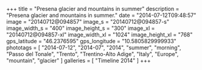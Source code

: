 +++
title = "Presena glacier and mountains in summer"
description = "Presena glacier and mountains in summer."
date = "2014-07-12T09:48:57"
image = "20140712@094857"
image_s = "20140712@094857-s"
image_width_s = "400"
image_height_s = "300"
image_xl = "20140712@094857-xl"
image_width_xl = "1024"
image_height_xl = "768"
gps_latitude = "46.2376595"
gps_longitude = "10.5805829999933"
phototags = [ "2014-07-12", "2014-07", "2014", "summer", "morning", "Passo del Tonale", "Trento", "Trentino-Alto Adige", "Italy", "Europe", "mountain", "glacier" ]
galleries = [ "Timeline 2014" ]
+++
